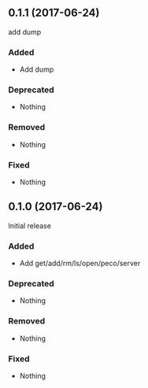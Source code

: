 ## 0.1.1 (2017-06-24)

add dump

### Added

- Add dump

### Deprecated

- Nothing

### Removed

- Nothing

### Fixed

- Nothing

## 0.1.0 (2017-06-24)

Initial release

### Added

- Add get/add/rm/ls/open/peco/server

### Deprecated

- Nothing

### Removed

- Nothing

### Fixed

- Nothing
